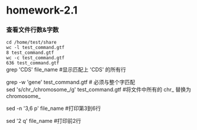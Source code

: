 # homework-2.1
### 查看文件行数&字数
` cd /home/test/share `<br>
`wc -l test_command.gtf `<br>
`8 test_command.gtf`<br>
`wc -c test_command.gtf`<br> 
`636 test_command.gtf`<br>
grep 'CDS' file_name       #显示匹配上 'CDS' 的所有行

grep -w 'gene' test_command.gtf    # 必须与整个字匹配 <br>
sed 's/chr_/chromosome_/g' test_command.gtf    #将文件中所有的 chr_ 替换为 chromosome_<br>

sed -n '3,6 p' file_name    #打印第3到6行

sed '2 q' file_name         #打印前2行
